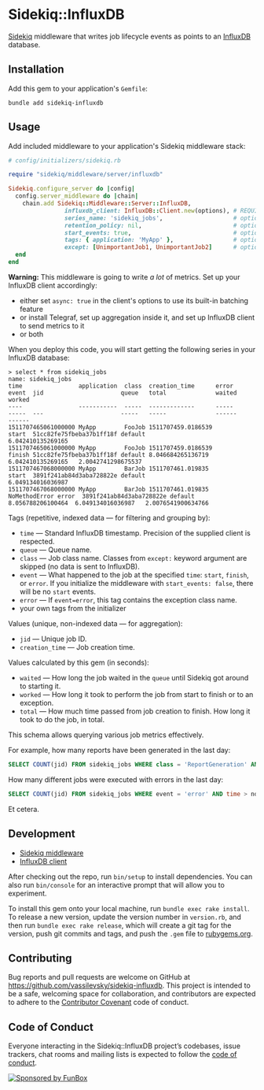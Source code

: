 # Sidekiq::InfluxDB

[Sidekiq](https://github.com/mperham/sidekiq/wiki) middleware that writes job lifecycle events as points to an [InfluxDB](http://docs.influxdata.com/influxdb/v1.3/) database.

## Installation

Add this gem to your application's `Gemfile`:

    bundle add sidekiq-influxdb

## Usage

Add included middleware to your application's Sidekiq middleware stack:

```ruby
# config/initializers/sidekiq.rb

require "sidekiq/middleware/server/influxdb"

Sidekiq.configure_server do |config|
  config.server_middleware do |chain|
    chain.add Sidekiq::Middleware::Server::InfluxDB,
                influxdb_client: InfluxDB::Client.new(options), # REQUIRED
                series_name: 'sidekiq_jobs',                    # optional, default shown
                retention_policy: nil,                          # optional, default nil
                start_events: true,                             # optional, default true
                tags: { application: 'MyApp' },                 # optional, default {}
                except: [UnimportantJob1, UnimportantJob2]      # optional, default []
  end
end
```

**Warning:** This middleware is going to write _a lot_ of metrics.
Set up your InfluxDB client accordingly:
* either set `async: true` in the client's options to use its built-in batching feature
* or install Telegraf, set up aggregation inside it, and set up InfluxDB client to send metrics to it
* or both

When you deploy this code, you will start getting the following series in your InfluxDB database:

    > select * from sidekiq_jobs
    name: sidekiq_jobs
    time                application  class  creation_time      error         event  jid                      queue   total              waited              worked
    ----                -----------  -----  -------------      -----         -----  ---                      -----   -----              ------              ------
    1511707465061000000 MyApp        FooJob 1511707459.0186539               start  51cc82fe75fbeba37b1ff18f default                    6.042410135269165
    1511707465061000000 MyApp        FooJob 1511707459.0186539               finish 51cc82fe75fbeba37b1ff18f default 8.046684265136719  6.042410135269165   2.0042741298675537
    1511707467068000000 MyApp        BarJob 1511707461.019835                start  3891f241ab84d3aba728822e default                    6.049134016036987
    1511707467068000000 MyApp        BarJob 1511707461.019835  NoMethodError error  3891f241ab84d3aba728822e default 8.056788206100464  6.049134016036987   2.0076541900634766

Tags (repetitive, indexed data — for filtering and grouping by):

* `time` — Standard InfluxDB timestamp. Precision of the supplied client is respected.
* `queue` — Queue name.
* `class` — Job class name. Classes from `except:` keyword argument are skipped (no data is sent to InfluxDB).
* `event` — What happened to the job at the specified `time`: `start`, `finish`, or `error`. If you initialize the middleware with `start_events: false`, there will be no `start` events.
* `error` — If `event=error`, this tag contains the exception class name.
* your own tags from the initializer

Values (unique, non-indexed data — for aggregation):

* `jid` — Unique job ID.
* `creation_time` — Job creation time.

Values calculated by this gem (in seconds):

* `waited` — How long the job waited in the `queue` until Sidekiq got around to starting it.
* `worked` — How long it took to perform the job from start to finish or to an exception.
* `total` — How much time passed from job creation to finish. How long it took to do the job, in total.

This schema allows querying various job metrics effectively.

For example, how many reports have been generated in the last day:

```sql
SELECT COUNT(jid) FROM sidekiq_jobs WHERE class = 'ReportGeneration' AND time > now() - 1d
```

How many different jobs were executed with errors in the last day:

```sql
SELECT COUNT(jid) FROM sidekiq_jobs WHERE event = 'error' AND time > now() - 1d GROUP BY class
```

Et cetera.

## Development

* [Sidekiq middleware](https://github.com/mperham/sidekiq/wiki/Middleware)
* [InfluxDB client](https://github.com/influxdata/influxdb-ruby)

After checking out the repo, run `bin/setup` to install dependencies. You can also run `bin/console` for an interactive prompt that will allow you to experiment.

To install this gem onto your local machine, run `bundle exec rake install`. To release a new version, update the version number in `version.rb`, and then run `bundle exec rake release`, which will create a git tag for the version, push git commits and tags, and push the `.gem` file to [rubygems.org](https://rubygems.org).

## Contributing

Bug reports and pull requests are welcome on GitHub at https://github.com/vassilevsky/sidekiq-influxdb. This project is intended to be a safe, welcoming space for collaboration, and contributors are expected to adhere to the [Contributor Covenant](http://contributor-covenant.org) code of conduct.

## Code of Conduct

Everyone interacting in the Sidekiq::InfluxDB project’s codebases, issue trackers, chat rooms and mailing lists is expected to follow the [code of conduct](https://github.com/vassilevsky/sidekiq-influxdb/blob/master/CODE_OF_CONDUCT.md).

[![Sponsored by FunBox](https://funbox.ru/badges/sponsored_by_funbox.svg)](https://funbox.ru)
